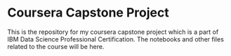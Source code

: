 # Coursera Capstone Project

This is the repository for my coursera capstone project which is a part of IBM Data Science Professional Certification. The notebooks and other files related to the course will be here.
